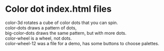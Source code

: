 # Color dot index.html files

color-3d rotates a cube of color dots that you can spin.  
color-dots draws a pattern of dots,  
big-color-dots draws the same pattern, but with more dots.  
color-wheel is a wheel, not dots.  
color-wheel-12 was a file for a demo, has some buttons to choose palettes.
